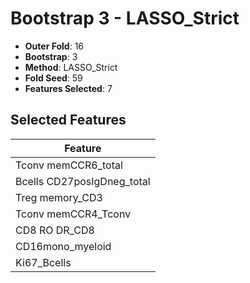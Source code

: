 # Bootstrap 3 - LASSO_Strict

- **Outer Fold**: 16
- **Bootstrap**: 3
- **Method**: LASSO_Strict
- **Fold Seed**: 59
- **Features Selected**: 7

## Selected Features

| Feature |
|---------|
| Tconv memCCR6_total |
| Bcells CD27posIgDneg_total |
| Treg memory_CD3 |
| Tconv memCCR4_Tconv |
| CD8 RO DR_CD8 |
| CD16mono_myeloid |
| Ki67_Bcells |
